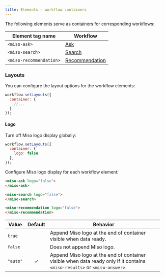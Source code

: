 ```yaml
---
title: Elements - workflow containers
---
```


The following elements serve as containers for corresponding workflows:

<table class="table">
  <thead>
    <tr>
      <th scope="col">Element tag name</th>
      <th scope="col">Workflow</th>
    </tr>
  </thead>
  <tbody>
    <tr>
      <td><code>&lt;miso-ask&gt;</code></td>
      <td><a href="{{ '/ui/ask/elements/' | url }}">Ask</a></td>
    </tr>
    <tr>
      <td><code>&lt;miso-search&gt;</code></td>
      <td><a href="{{ '/ui/search/elements/' | url }}">Search</a></td>
    </tr>
    <tr>
      <td><code>&lt;miso-recommendation&gt;</code></td>
      <td><a href="{{ '/ui/recommendation/elements/' | url }}">Recommendation</a></td>
    </tr>
  </tbody>
</table>

### Layouts

You can configure the layout options for the workflow elements:

```js
workflow.setLayouts({
  container: {
    //...
  }
});
```

#### Logo

Turn off Miso logo display globally:

```js
workflow.setLayouts({
  container: {
    logo: false
  },
});
```

Configure Miso logo display for each workflow element:

```html
<miso-ask logo="false">
</miso-ask>

<miso-search logo="false">
</miso-search>

<miso-recommendation logo="false">
</miso-recommendation>
```

<table class="table">
  <thead>
    <tr>
      <th scope="col">Value</th>
      <th scope="col">Default</th>
      <th scope="col">Behavior</th>
    </tr>
  </thead>
  <tbody>
    <tr>
      <td><code>true</code></td>
      <td></td>
      <td>Append Miso logo at the end of container visible when data ready.</td>
    </tr>
    <tr>
      <td><code>false</code></td>
      <td></td>
      <td>Does not append Miso logo.</td>
    </tr>
    <tr>
      <td><code>"auto"</code></td>
      <td style="text-align: center">✓</td>
      <td>Append Miso logo at the end of container visible when data ready only if it contains <code>&lt;miso-results&gt;</code> or <code>&lt;miso-answer&gt;</code>.</td>
    </tr>
  </tbody>
</table>
